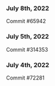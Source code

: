 ### July 8th, 2022

Commit #65942

### July 5th, 2022

Commit #314353


### July 4th, 2022

Commit #72281

